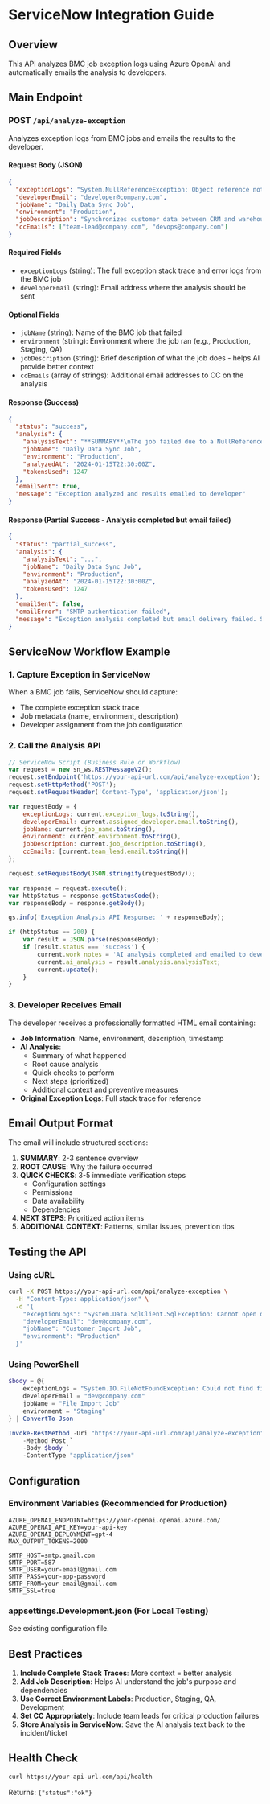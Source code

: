 # ServiceNow Integration Guide

## Overview
This API analyzes BMC job exception logs using Azure OpenAI and automatically emails the analysis to developers.

## Main Endpoint

### POST `/api/analyze-exception`

Analyzes exception logs from BMC jobs and emails the results to the developer.

#### Request Body (JSON)

```json
{
  "exceptionLogs": "System.NullReferenceException: Object reference not set to an instance of an object.\n   at MyApp.DataProcessor.Process(String data) in C:\\Projects\\MyApp\\DataProcessor.cs:line 42\n   at MyApp.Jobs.BMCJob.Execute() in C:\\Projects\\MyApp\\Jobs\\BMCJob.cs:line 88",
  "developerEmail": "developer@company.com",
  "jobName": "Daily Data Sync Job",
  "environment": "Production",
  "jobDescription": "Synchronizes customer data between CRM and warehouse systems every night at 2 AM",
  "ccEmails": ["team-lead@company.com", "devops@company.com"]
}
```

#### Required Fields
- `exceptionLogs` (string): The full exception stack trace and error logs from the BMC job
- `developerEmail` (string): Email address where the analysis should be sent

#### Optional Fields
- `jobName` (string): Name of the BMC job that failed
- `environment` (string): Environment where the job ran (e.g., Production, Staging, QA)
- `jobDescription` (string): Brief description of what the job does - helps AI provide better context
- `ccEmails` (array of strings): Additional email addresses to CC on the analysis

#### Response (Success)

```json
{
  "status": "success",
  "analysis": {
    "analysisText": "**SUMMARY**\nThe job failed due to a NullReferenceException...",
    "jobName": "Daily Data Sync Job",
    "environment": "Production",
    "analyzedAt": "2024-01-15T22:30:00Z",
    "tokensUsed": 1247
  },
  "emailSent": true,
  "message": "Exception analyzed and results emailed to developer"
}
```

#### Response (Partial Success - Analysis completed but email failed)

```json
{
  "status": "partial_success",
  "analysis": {
    "analysisText": "...",
    "jobName": "Daily Data Sync Job",
    "environment": "Production",
    "analyzedAt": "2024-01-15T22:30:00Z",
    "tokensUsed": 1247
  },
  "emailSent": false,
  "emailError": "SMTP authentication failed",
  "message": "Exception analysis completed but email delivery failed. See analysis results below."
}
```

## ServiceNow Workflow Example

### 1. Capture Exception in ServiceNow
When a BMC job fails, ServiceNow should capture:
- The complete exception stack trace
- Job metadata (name, environment, description)
- Developer assignment from the job configuration

### 2. Call the Analysis API
```javascript
// ServiceNow Script (Business Rule or Workflow)
var request = new sn_ws.RESTMessageV2();
request.setEndpoint('https://your-api-url.com/api/analyze-exception');
request.setHttpMethod('POST');
request.setRequestHeader('Content-Type', 'application/json');

var requestBody = {
    exceptionLogs: current.exception_logs.toString(),
    developerEmail: current.assigned_developer.email.toString(),
    jobName: current.job_name.toString(),
    environment: current.environment.toString(),
    jobDescription: current.job_description.toString(),
    ccEmails: [current.team_lead.email.toString()]
};

request.setRequestBody(JSON.stringify(requestBody));

var response = request.execute();
var httpStatus = response.getStatusCode();
var responseBody = response.getBody();

gs.info('Exception Analysis API Response: ' + responseBody);

if (httpStatus == 200) {
    var result = JSON.parse(responseBody);
    if (result.status === 'success') {
        current.work_notes = 'AI analysis completed and emailed to developer';
        current.ai_analysis = result.analysis.analysisText;
        current.update();
    }
}
```

### 3. Developer Receives Email
The developer receives a professionally formatted HTML email containing:
- **Job Information**: Name, environment, description, timestamp
- **AI Analysis**: 
  - Summary of what happened
  - Root cause analysis
  - Quick checks to perform
  - Next steps (prioritized)
  - Additional context and preventive measures
- **Original Exception Logs**: Full stack trace for reference

## Email Output Format

The email will include structured sections:

1. **SUMMARY**: 2-3 sentence overview
2. **ROOT CAUSE**: Why the failure occurred
3. **QUICK CHECKS**: 3-5 immediate verification steps
   - Configuration settings
   - Permissions
   - Data availability
   - Dependencies
4. **NEXT STEPS**: Prioritized action items
5. **ADDITIONAL CONTEXT**: Patterns, similar issues, prevention tips

## Testing the API

### Using cURL
```bash
curl -X POST https://your-api-url.com/api/analyze-exception \
  -H "Content-Type: application/json" \
  -d '{
    "exceptionLogs": "System.Data.SqlClient.SqlException: Cannot open database \"CustomerDB\" requested by the login. The login failed.\nLogin failed for user \"NT AUTHORITY\\NETWORK SERVICE\".",
    "developerEmail": "dev@company.com",
    "jobName": "Customer Import Job",
    "environment": "Production"
  }'
```

### Using PowerShell
```powershell
$body = @{
    exceptionLogs = "System.IO.FileNotFoundException: Could not find file 'C:\Data\import.csv'..."
    developerEmail = "dev@company.com"
    jobName = "File Import Job"
    environment = "Staging"
} | ConvertTo-Json

Invoke-RestMethod -Uri "https://your-api-url.com/api/analyze-exception" `
    -Method Post `
    -Body $body `
    -ContentType "application/json"
```

## Configuration

### Environment Variables (Recommended for Production)
```
AZURE_OPENAI_ENDPOINT=https://your-openai.openai.azure.com/
AZURE_OPENAI_API_KEY=your-api-key
AZURE_OPENAI_DEPLOYMENT=gpt-4
MAX_OUTPUT_TOKENS=2000

SMTP_HOST=smtp.gmail.com
SMTP_PORT=587
SMTP_USER=your-email@gmail.com
SMTP_PASS=your-app-password
SMTP_FROM=your-email@gmail.com
SMTP_SSL=true
```

### appsettings.Development.json (For Local Testing)
See existing configuration file.

## Best Practices

1. **Include Complete Stack Traces**: More context = better analysis
2. **Add Job Description**: Helps AI understand the job's purpose and dependencies
3. **Use Correct Environment Labels**: Production, Staging, QA, Development
4. **Set CC Appropriately**: Include team leads for critical production failures
5. **Store Analysis in ServiceNow**: Save the AI analysis text back to the incident/ticket

## Health Check
```bash
curl https://your-api-url.com/api/health
```

Returns: `{"status":"ok"}`
